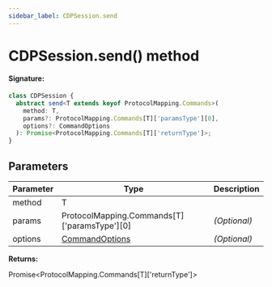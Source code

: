 ```yaml
---
sidebar_label: CDPSession.send
---
```


# CDPSession.send() method

#### Signature:

```typescript
class CDPSession {
  abstract send<T extends keyof ProtocolMapping.Commands>(
    method: T,
    params?: ProtocolMapping.Commands[T]['paramsType'][0],
    options?: CommandOptions
  ): Promise<ProtocolMapping.Commands[T]['returnType']>;
}
```

## Parameters

| Parameter | Type                                               | Description  |
| --------- | -------------------------------------------------- | ------------ |
| method    | T                                                  |              |
| params    | ProtocolMapping.Commands\[T\]\['paramsType'\]\[0\] | _(Optional)_ |
| options   | [CommandOptions](./puppeteer.commandoptions.md)    | _(Optional)_ |

**Returns:**

Promise&lt;ProtocolMapping.Commands\[T\]\['returnType'\]&gt;
